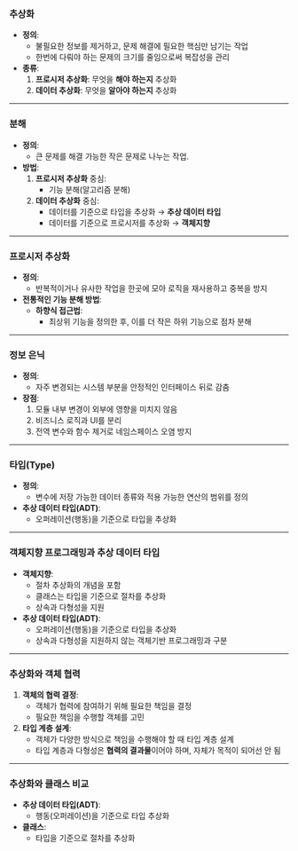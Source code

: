 ### **추상화**

- **정의**:
    - 불필요한 정보를 제거하고, 문제 해결에 필요한 핵심만 남기는 작업
    - 한번에 다뤄야 하는 문제의 크기를 줄임으로써 복잡성을 관리
- **종류**:
    1. **프로시저 추상화**: 무엇을 **해야 하는지** 추상화
    2. **데이터 추상화**: 무엇을 **알아야 하는지** 추상화

---

### **분해**

- **정의**:
    - 큰 문제를 해결 가능한 작은 문제로 나누는 작업.
- **방법**:
    1. **프로시저 추상화** 중심:
        - 기능 분해(알고리즘 분해)
    2. **데이터 추상화** 중심:
        - 데이터를 기준으로 타입을 추상화 → **추상 데이터 타입**
        - 데이터를 기준으로 프로시저를 추상화 → **객체지향**

---

### **프로시저 추상화**

- **정의**:
    - 반복적이거나 유사한 작업을 한곳에 모아 로직을 재사용하고 중복을 방지
- **전통적인 기능 분해 방법**:
    - **하향식 접근법**:
        - 최상위 기능을 정의한 후, 이를 더 작은 하위 기능으로 점차 분해

---

### **정보 은닉**

- **정의**:
    - 자주 변경되는 시스템 부분을 안정적인 인터페이스 뒤로 감춤
- **장점**:
    1. 모듈 내부 변경이 외부에 영향을 미치지 않음
    2. 비즈니스 로직과 UI를 분리
    3. 전역 변수와 함수 제거로 네임스페이스 오염 방지

---

### **타입(Type)**

- **정의**:
    - 변수에 저장 가능한 데이터 종류와 적용 가능한 연산의 범위를 정의
- **추상 데이터 타입(ADT)**:
    - 오퍼레이션(행동)을 기준으로 타입을 추상화

---

### **객체지향 프로그래밍과 추상 데이터 타입**

- **객체지향**:
    - 절차 추상화의 개념을 포함
    - 클래스는 타입을 기준으로 절차를 추상화
    - 상속과 다형성을 지원
- **추상 데이터 타입(ADT)**:
    - 오퍼레이션(행동)을 기준으로 타입을 추상화
    - 상속과 다형성을 지원하지 않는 객체기반 프로그래밍과 구분

---

### **추상화와 객체 협력**

1. **객체의 협력 결정**:
    - 객체가 협력에 참여하기 위해 필요한 책임을 결정
    - 필요한 책임을 수행할 객체를 고민
2. **타입 계층 설계**:
    - 객체가 다양한 방식으로 책임을 수행해야 할 때 타입 계층 설계
    - 타입 계층과 다형성은 **협력의 결과물**이어야 하며, 자체가 목적이 되어선 안 됨
---

### **추상화와 클래스 비교**

- **추상 데이터 타입(ADT)**:
    - 행동(오퍼레이션)을 기준으로 타입 추상화
- **클래스**:
    - 타입을 기준으로 절차를 추상화